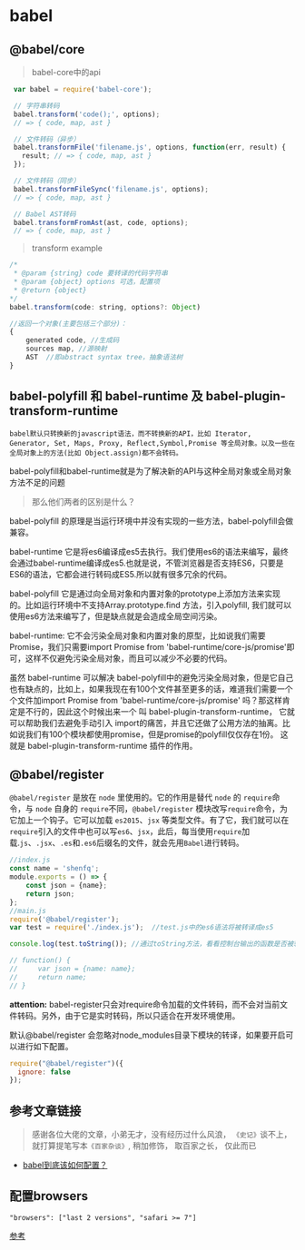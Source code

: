 # babel

## **@babel/core**

> babel-core中的api

```js
 var babel = require('babel-core');

 // 字符串转码
 babel.transform('code();', options);
 // => { code, map, ast }

 // 文件转码（异步）
 babel.transformFile('filename.js', options, function(err, result) {
   result; // => { code, map, ast }
 });

 // 文件转码（同步）
 babel.transformFileSync('filename.js', options);
 // => { code, map, ast }

 // Babel AST转码
 babel.transformFromAst(ast, code, options);
 // => { code, map, ast }
```

> transform example

```js
/*
 * @param {string} code 要转译的代码字符串
 * @param {object} options 可选，配置项
 * @return {object} 
*/
babel.transform(code: string, options?: Object)

//返回一个对象(主要包括三个部分)：
{
    generated code, //生成码
    sources map, //源映射
    AST  //即abstract syntax tree，抽象语法树
}
```

## **babel-polyfill 和 babel-runtime 及 babel-plugin-transform-runtime**

    babel默认只转换新的javascript语法，而不转换新的API，比如 Iterator, Generator, Set, Maps, Proxy, Reflect,Symbol,Promise 等全局对象。以及一些在全局对象上的方法(比如 Object.assign)都不会转码。

babel-polyfill和babel-runtime就是为了解决新的API与这种全局对象或全局对象方法不足的问题

> 那么他们两者的区别是什么？

babel-polyfill 的原理是当运行环境中并没有实现的一些方法，babel-polyfill会做兼容。

babel-runtime 它是将es6编译成es5去执行。我们使用es6的语法来编写，最终会通过babel-runtime编译成es5.也就是说，不管浏览器是否支持ES6，只要是ES6的语法，它都会进行转码成ES5.所以就有很多冗余的代码。

babel-polyfill 它是通过向全局对象和内置对象的prototype上添加方法来实现的。比如运行环境中不支持Array.prototype.find 方法，引入polyfill, 我们就可以使用es6方法来编写了，但是缺点就是会造成全局空间污染。

babel-runtime: 它不会污染全局对象和内置对象的原型，比如说我们需要Promise，我们只需要import Promise from 'babel-runtime/core-js/promise'即可，这样不仅避免污染全局对象，而且可以减少不必要的代码。

虽然 babel-runtime 可以解决 babel-polyfill中的避免污染全局对象，但是它自己也有缺点的，比如上，如果我现在有100个文件甚至更多的话，难道我们需要一个个文件加import Promise from 'babel-runtime/core-js/promise' 吗？那这样肯定是不行的，因此这个时候出来一个 叫 babel-plugin-transform-runtime，
它就可以帮助我们去避免手动引入 import的痛苦，并且它还做了公用方法的抽离。比如说我们有100个模块都使用promise，但是promise的polyfill仅仅存在1份。
这就是 babel-plugin-transform-runtime 插件的作用。

## **@babel/register**

`@babel/register` 是放在 `node` 里使用的。它的作用是替代 `node` 的 `require`命令，与 `node` 自身的 `require`不同，`@babel/register` 模块改写`require`命令，为它加上一个钩子。它可以加载 `es2015`、`jsx` 等类型文件。有了它，我们就可以在`require`引入的文件中也可以写`es6`、`jsx`，此后，每当使用`require`加载.`js`、`.jsx`、`.es`和`.es6`后缀名的文件，就会先用`Babel`进行转码。

```js
//index.js
const name = 'shenfq';
module.exports = () => {
    const json = {name};
    return json;
};
//main.js
require('@babel/register');
var test = require('./index.js');  //test.js中的es6语法将被转译成es5

console.log(test.toString()); //通过toString方法，看看控制台输出的函数是否被转译

// function() {
//     var json = {name: name};
//     return name;
// }
```

**attention:** babel-register只会对require命令加载的文件转码，而不会对当前文件转码。另外，由于它是实时转码，所以只适合在开发环境使用。

默认@babel/register 会忽略对node_modules目录下模块的转译，如果要开启可以进行如下配置。

```js
require("@babel/register")({
  ignore: false
});
```

## 参考文章链接

> 感谢各位大佬的文章，小弟无才，没有经历过什么风浪， `《史记》`谈不上，就打算提笔写本`《百家杂谈》`, 稍加修饰， 取百家之长， 仅此而已

- [babel到底该如何配置？](https://juejin.im/post/59ec657ef265da431b6c5b03)

## 配置browsers

`"browsers": ["last 2 versions", "safari >= 7"]`

[参考](https://github.com/browserslist/browserslist)